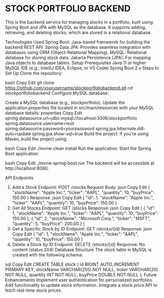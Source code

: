 # STOCK PORTFOLIO BACKEND
This is the backend service for managing stocks in a portfolio, built using Spring Boot and JPA with MySQL as the database. It supports adding, retrieving, and deleting stocks, which are stored in a relational database.

Technologies Used
Spring Boot: Java-based framework for building the backend REST API.
Spring Data JPA: Provides seamless integration with databases using ORM (Object-Relational Mapping).
MySQL: Relational database for storing stock data.
Jakarta Persistence (JPA): For mapping Java objects to database tables.
Setup
Prerequisites
Java 11 or higher
MySQL
IDE (e.g., IntelliJ IDEA, Eclipse, or VS Code)
Spring Boot 2.x
Steps to Set Up
Clone the repository:

bash
Copy
Edit
git clone https://github.com/yourusername/stockportfoliobackend.git
cd stockportfoliobackend
Configure MySQL database:

Create a MySQL database (e.g., stockportfolio).
Update the application.properties file located in src/main/resources with your MySQL database details:
properties
Copy
Edit
spring.datasource.url=jdbc:mysql://localhost:3306/stockportfolio
spring.datasource.username=root
spring.datasource.password=yourpassword
spring.jpa.hibernate.ddl-auto=update
spring.jpa.show-sql=true
Build the project: If you're using Maven, build the project using:

bash
Copy
Edit
./mvnw clean install
Run the application: Start the Spring Boot application:

bash
Copy
Edit
./mvnw spring-boot:run
The backend will be accessible at http://localhost:8080.

API Endpoints
1. Add a Stock
Endpoint: POST /stocks
Request Body:
json
Copy
Edit
{
  "stockName": "Apple Inc.",
  "ticker": "AAPL",
  "quantity": 10,
  "buyPrice": 150.00
}
Response:
json
Copy
Edit
{
  "id": 1,
  "stockName": "Apple Inc.",
  "ticker": "AAPL",
  "quantity": 10,
  "buyPrice": 150.00
}
2. Get All Stocks
Endpoint: GET /stocks
Response:
json
Copy
Edit
[
  {
    "id": 1,
    "stockName": "Apple Inc.",
    "ticker": "AAPL",
    "quantity": 10,
    "buyPrice": 150.00
  },
  {
    "id": 2,
    "stockName": "Microsoft Corp.",
    "ticker": "MSFT",
    "quantity": 5,
    "buyPrice": 200.00
  }
]
3. Get a Specific Stock by ID
Endpoint: GET /stocks/{id}
Response:
json
Copy
Edit
{
  "id": 1,
  "stockName": "Apple Inc.",
  "ticker": "AAPL",
  "quantity": 10,
  "buyPrice": 150.00
}
4. Delete a Stock by ID
Endpoint: DELETE /stocks/{id}
Response: No content (status 204)
Database Structure
The stock table in MySQL is created with the following schema:

sql
Copy
Edit
CREATE TABLE stock (
    id BIGINT AUTO_INCREMENT PRIMARY KEY,
    stockName VARCHAR(255) NOT NULL,
    ticker VARCHAR(20) NOT NULL,
    quantity INT NOT NULL,
    buyPrice DOUBLE NOT NULL
);
Future Enhancements
Implement user authentication for personalized portfolios.
Add functionality to update stock information.
Integrate a stock price API to fetch real-time stock prices.
